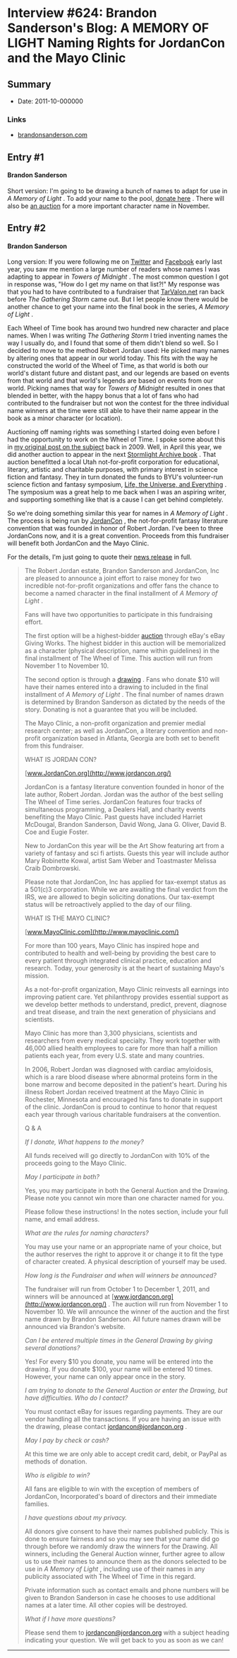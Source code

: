 # Interview #624: Brandon Sanderson's Blog: A MEMORY OF LIGHT Naming Rights for JordanCon and the Mayo Clinic

## Summary

- Date: 2011-10-000000

### Links

- [brandonsanderson.com](http://www.brandonsanderson.com/blog/1021/A-MEMORY-OF-LIGHT-Naming-Rights-for-JordanCon-and-the-Mayo-Clinic)


## Entry #1

#### Brandon Sanderson

Short version: I'm going to be drawing a bunch of names to adapt for use in
*A Memory of Light*
. To add your name to the pool,
[donate here](http://www.jordancon.org/content/memory-light-naming-rights-drawing)
. There will also be
[an auction](http://www.jordancon.org/content/memory-light-naming-rights-auction)
for a more important character name in November.

## Entry #2

#### Brandon Sanderson

Long version: If you were following me on
[Twitter](http://twitter.com/BrandSanderson)
and
[Facebook](https://www.facebook.com/Mistborn)
early last year, you saw me mention a large number of readers whose names I was adapting to appear in
*Towers of Midnight*
. The most common question I got in response was, "How do I get my name on that list?!" My response was that you had to have contributed to a fundraiser that
[TarValon.net](http://www.tarvalon.net/)
ran back before
*The Gathering Storm*
came out. But I let people know there would be another chance to get your name into the final book in the series,
*A Memory of Light*
.

Each Wheel of Time book has around two hundred new character and place names. When I was writing
*The Gathering Storm*
I tried inventing names the way I usually do, and I found that some of them didn't blend so well. So I decided to move to the method Robert Jordan used: He picked many names by altering ones that appear in our world today. This fits with the way he constructed the world of the Wheel of Time, as that world is both our world's distant future and distant past, and our legends are based on events from that world and that world's legends are based on events from our world. Picking names that way for
*Towers of Midnight*
resulted in ones that blended in better, with the happy bonus that a lot of fans who had contributed to the fundraiser but not won the contest for the three individual name winners at the time were still able to have their name appear in the book as a minor character (or location).

Auctioning off naming rights was something I started doing even before I had the opportunity to work on the Wheel of Time. I spoke some about this in
[my original post on the subject](http://www.brandonsanderson.com/blog/750/Do-You-Want-to-Appear-in-A-Memory-of-Light)
back in 2009. Well, in April this year, we did another auction to appear in the next
[Stormlight Archive book](http://brandonsanderson.com/blog/978/Appear-in-the-Sequel-to-THE-WAY-OF-KINGS)
. That auction benefitted a local Utah not-for-profit corporation for educational, literary, artistic and charitable purposes, with primary interest in science fiction and fantasy. They in turn donated the funds to BYU's volunteer-run science fiction and fantasy symposium,
[Life, the Universe, and Everything](http://ltue.org/LTUE_2012.html)
. The symposium was a great help to me back when I was an aspiring writer, and supporting something like that is a cause I can get behind completely.

So we're doing something similar this year for names in
*A Memory of Light*
. The process is being run by
[JordanCon](http://www.jordancon.org/)
, the not-for-profit fantasy literature convention that was founded in honor of Robert Jordan. I've been to three JordanCons now, and it is a great convention. Proceeds from this fundraiser will benefit both JordanCon and the Mayo Clinic.

For the details, I'm just going to quote their
[news release](http://www.jordancon.org/content/memory-light-naming-rights-jordancon-and-mayo-clinic)
in full.

> The Robert Jordan estate, Brandon Sanderson and JordanCon, Inc are pleased to announce a joint effort to raise money for two incredible not-for-profit organizations and offer fans the chance to become a named character in the final installment of
> *A Memory of Light*
> .
>
> Fans will have two opportunities to participate in this fundraising effort.
>
> The first option will be a highest-bidder
> [auction](http://www.jordancon.org/content/memory-light-naming-rights-auction)
> through eBay's eBay Giving Works. The highest bidder in this auction will be memorialized as a character (physical description, name within guidelines) in the final installment of The Wheel of Time. This auction will run from November 1 to November 10.
>
> The second option is through a
> [drawing](http://www.jordancon.org/content/memory-light-naming-rights-drawing)
> . Fans who donate $10 will have their names entered into a drawing to included in the final installment of
> *A Memory of Light*
> . The final number of names drawn is determined by Brandon Sanderson as dictated by the needs of the story. Donating is not a guarantee that you will be included.
>
> The Mayo Clinic, a non-profit organization and premier medial research center; as well as JordanCon, a literary convention and non-profit organization based in Atlanta, Georgia are both set to benefit from this fundraiser.
>
> WHAT IS JORDAN CON?
>
> [www.JordanCon.org](http://www.jordancon.org/)
>
> JordanCon is a fantasy literature convention founded in honor of the late author, Robert Jordan. Jordan was the author of the best selling The Wheel of Time series. JordanCon features four tracks of simultaneous programming, a Dealers Hall, and charity events benefiting the Mayo Clinic. Past guests have included Harriet McDougal, Brandon Sanderson, David Wong, Jana G. Oliver, David B. Coe and Eugie Foster.
>
> New to JordanCon this year will be the Art Show featuring art from a variety of fantasy and sci fi artists. Guests this year will include author Mary Robinette Kowal, artist Sam Weber and Toastmaster Melissa Craib Dombrowski.
>
> Please note that JordanCon, Inc has applied for tax-exempt status as a 501(c)3 corporation. While we are awaiting the final verdict from the IRS, we are allowed to begin soliciting donations. Our tax-exempt status will be retroactively applied to the day of our filing.
>
> WHAT IS THE MAYO CLINIC?
>
> [www.MayoClinic.com](http://www.mayoclinic.com/)
>
> For more than 100 years, Mayo Clinic has inspired hope and contributed to health and well-being by providing the best care to every patient through integrated clinical practice, education and research. Today, your generosity is at the heart of sustaining Mayo's mission.
>
> As a not-for-profit organization, Mayo Clinic reinvests all earnings into improving patient care. Yet philanthropy provides essential support as we develop better methods to understand, predict, prevent, diagnose and treat disease, and train the next generation of physicians and scientists.
>
> Mayo Clinic has more than 3,300 physicians, scientists and researchers from every medical specialty. They work together with 46,000 allied health employees to care for more than half a million patients each year, from every U.S. state and many countries.
>
> In 2006, Robert Jordan was diagnosed with cardiac amyloidosis, which is a rare blood disease where abnormal proteins form in the bone marrow and become deposited in the patient's heart. During his illness Robert Jordan received treatment at the Mayo Clinic in Rochester, Minnesota and encouraged his fans to donate in support of the clinic. JordanCon is proud to continue to honor that request each year through various charitable fundraisers at the convention.
>
> Q & A
>
> *If I donate, What happens to the money?*
>
> All funds received will go directly to JordanCon with 10% of the proceeds going to the Mayo Clinic.
>
> *May I participate in both?*
>
> Yes, you may participate in both the General Auction and the Drawing. Please note you cannot win more than one character named for you.
>
> Please follow these instructions! In the notes section, include your full name, and email address.
>
> *What are the rules for naming characters?*
>
> You may use your name or an appropriate name of your choice, but the author reserves the right to approve it or change it to fit the type of character created. A physical description of yourself may be used.
>
> *How long is the Fundraiser and when will winners be announced?*
>
> The fundraiser will run from October 1 to December 1, 2011, and winners will be announced at
> [www.jordancon.org](http://www.jordancon.org/)
> . The auction will run from November 1 to November 10. We will announce the winner of the auction and the first name drawn by Brandon Sanderson. All future names drawn will be announced via Brandon's website.
>
> *Can I be entered multiple times in the General Drawing by giving several donations?*
>
> Yes! For every $10 you donate, you name will be entered into the drawing. If you donate $100, your name will be entered 10 times. However, your name can only appear once in the story.
>
> *I am trying to donate to the General Auction or enter the Drawing, but have difficulties. Who do I contact?*
>
> You must contact eBay for issues regarding payments. They are our vendor handling all the transactions. If you are having an issue with the drawing, please contact
> [jordancon@jordancon.org](mailto:jordancon@jordancon.org)
> .
>
> *May I pay by check or cash?*
>
> At this time we are only able to accept credit card, debit, or PayPal as methods of donation.
>
> *Who is eligible to win?*
>
> All fans are eligible to win with the exception of members of JordanCon, Incorporated's board of directors and their immediate families.
>
> *I have questions about my privacy.*
>
> All donors give consent to have their names published publicly. This is done to ensure fairness and so you may see that your name did go through before we randomly draw the winners for the Drawing. All winners, including the General Auction winner, further agree to allow us to use their names to announce them as the donors selected to be use in
> *A Memory of Light*
> , including use of their names in any publicity associated with The Wheel of Time in this regard.
>
> Private information such as contact emails and phone numbers will be given to Brandon Sanderson in case he chooses to use additional names at a later time. All other copies will be destroyed.
>
> *What if I have more questions?*
>
> Please send them to
> [jordancon@jordancon.org](mailto:jordancon@jordancon.org)
> with a subject heading indicating your question. We will get back to you as soon as we can!


---

